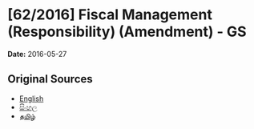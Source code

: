 # [62/2016] Fiscal Management (Responsibility) (Amendment) - GS

**Date:** 2016-05-27

## Original Sources

- [English](https://documents.gov.lk/view/bills/2016/5/62-2016_E.pdf)
- [සිංහල](https://documents.gov.lk/view/bills/2016/5/62-2016_S.pdf)
- [தமிழ்](https://documents.gov.lk/view/bills/2016/5/62-2016_T.pdf)
